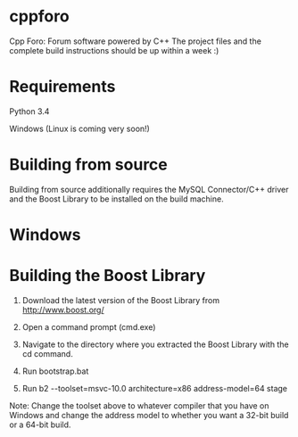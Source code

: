 cppforo
=======

Cpp Foro: Forum software powered by C++
The project files and the complete build instructions should be up within a week :)


Requirements
=====
Python 3.4

Windows (Linux is coming very soon!)


Building from source
=====
Building from source additionally requires the MySQL Connector/C++ driver and the Boost Library to be installed on the build machine.

Windows
====
Building the Boost Library
===
1) Download the latest version of the Boost Library from http://www.boost.org/

2) Open a command prompt (cmd.exe)

3) Navigate to the directory where you extracted the Boost Library with the cd command.

4) Run bootstrap.bat

5) Run b2 --toolset=msvc-10.0 architecture=x86 address-model=64 stage

Note: Change the toolset above to whatever compiler that you have on Windows and change the address model to whether you want a 32-bit build or a 64-bit build.

